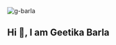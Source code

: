 <img src="https://komarev.com/ghpvc/?username=g-barla&label=Profile%20views&color=0e75b6&style=flat" alt="g-barla" />

## Hi 👋, I am Geetika Barla 

<!--
**g-barla/g-barla** is a ✨ _special_ ✨ repository because its `README.md` (this file) appears on your GitHub profile.

Here are some ideas to get you started:

- 🔭 I’m currently working on ...
- 🌱 I’m currently learning ...
- 👯 I’m looking to collaborate on ...
- 🤔 I’m looking for help with ...
- 💬 Ask me about ...
- 📫 How to reach me: ...
- 😄 Pronouns: ...
- ⚡ Fun fact: ...
-->
